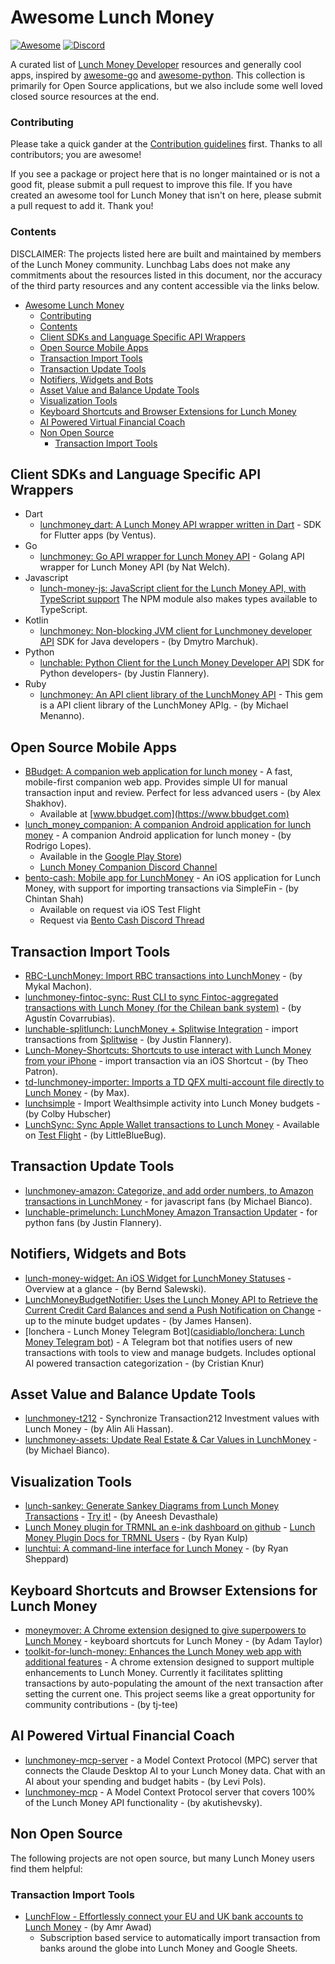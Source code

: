 # Awesome Lunch Money 
[![Awesome](https://cdn.rawgit.com/sindresorhus/awesome/d7305f38d29fed78fa85652e3a63e154dd8e8829/media/badge.svg)](https://github.com/sindresorhus/awesome)
[![Discord](https://img.shields.io/discord/842337014556262411?label=Discord&logo=discord&logoColor=ffffff&color=7389D8&labelColor=6A7EC2)](https://lunchmoney.app/discord)


A curated list of [Lunch Money Developer](https://lunchmoney.dev) resources and generally cool apps, inspired by [awesome-go](https://github.com/avelino/awesome-go) and [awesome-python](https://github.com/vinta/awesome-python).   This collection is primarily for Open Source applications, but we also include some well loved closed source resources at the end.

### Contributing

Please take a quick gander at the [Contribution guidelines](./contributing.md) first. Thanks to all contributors; you are awesome!

If you see a package or project here that is no longer maintained or is not a good fit, please submit a pull request to improve this file. If you have created an awesome tool for Lunch Money that isn't on here, please submit a pull request to add it.  Thank you!


### Contents

DISCLAIMER: The projects listed here are built and maintained by members of the Lunch Money community.  Lunchbag Labs does not make any commitments about the resources listed in this document, nor the accuracy of the third party resources and any content accessible via the links below.

- [Awesome Lunch Money](#awesome-lunch-money)
    - [Contributing](#contributing)
    - [Contents](#contents)
  - [Client SDKs and Language Specific API Wrappers](#client-sdks-and-language-specific-api-wrappers)
  - [Open Source Mobile Apps](#open-source-mobile-apps)
  - [Transaction Import Tools](#transaction-import-tools)
  - [Transaction Update Tools](#transaction-update-tools)
  - [Notifiers, Widgets and Bots](#notifiers-widgets-and-bots)
  - [Asset Value and Balance Update Tools](#asset-value-and-balance-update-tools)
  - [Visualization Tools](#visualization-tools)
  - [Keyboard Shortcuts and Browser Extensions for Lunch Money](#keyboard-shortcuts-and-browser-extensions-for-lunch-money)
  - [AI Powered Virtual Financial Coach](#ai-powered-virtual-financial-coach)
  - [Non Open Source](#non-open-source)
    - [Transaction Import Tools](#transaction-import-tools-1)

## Client SDKs and Language Specific API Wrappers

* Dart 
    * [lunchmoney\_dart: A Lunch Money API wrapper written in Dart](https://github.com/V3ntus/lunchmoney_dart) - SDK for Flutter apps (by Ventus).
* Go
    * [lunchmoney: Go API wrapper for Lunch Money API](https://github.com/icco/lunchmoney) - Golang API wrapper for Lunch Money API (by Nat Welch).
* Javascript
    * [lunch-money-js: JavaScript client for the Lunch Money API, with TypeScript support](https://github.com/lunch-money/lunch-money-js?tab=readme-ov-file) The NPM module also makes types available to TypeScript.
* Kotlin
    * [lunchmoney: Non-blocking JVM client for Lunchmoney developer API](https://github.com/smaugfm/lunchmoney) SDK for Java developers - (by Dmytro Marchuk).
* Python
    * [lunchable: Python Client for the Lunch Money Developer API](https://github.com/juftin/lunchable) SDK for Python developers- (by Justin Flannery).
* Ruby
    * [lunchmoney: An API client library of the LunchMoney API](https://github.com/mmenanno/lunchmoney) - This gem is a API client library of the LunchMoney APIg. - (by Michael Menanno).

## Open Source Mobile Apps

* [BBudget: A companion web application for lunch money](https://github.com/cleansoftlv/bbudget) - A fast, mobile-first companion web app. Provides simple UI for manual transaction input and review. Perfect for less advanced users - (by Alex Shakhov).
  * Available at [www.bbudget.com](https://www.bbudget.com)
* [lunch\_money\_companion: A companion Android application for lunch money](https://github.com/Rodrigolmti/lunch_money_companion) - A companion Android application for lunch money - (by Rodrigo Lopes).   
  * Available in the [Google Play Store](https://play.google.com/store/apps/details?id=com.rodrigolmti.lunch.money.companion))
  * [Lunch Money Companion Discord Channel](https://discord.com/channels/842337014556262411/1257168913968529478)
* [bento-cash: Mobile app for LunchMoney](https://github.com/chintans1/bento-cash) - An iOS application for Lunch Money, with support for importing transactions via SimpleFin - (by Chintan Shah)
  * Available on request via iOS Test Flight
  * Request via [Bento Cash Discord Thread](https://discord.com/channels/842337014556262411/1248167168877662348)


## Transaction Import Tools

* [RBC-LunchMoney: Import RBC transactions into LunchMoney](https://github.com/MykalMachon/RBC-LunchMoney) - (by Mykal Machon).
* [lunchmoney-fintoc-sync: Rust CLI to sync Fintoc-aggregated transactions with Lunch Money (for the Chilean bank system)](https://github.com/agucova/lunchmoney-fintoc-sync) - (by Agustín Covarrubias).
* [lunchable-splitlunch: LunchMoney + Splitwise Integration](https://github.com/juftin/lunchable-splitlunch) - import transactions from [Splitwise](https://www.splitwise.com/) - (by Justin Flannery).
* [Lunch-Money-Shortcuts: Shortcuts to use interact with Lunch Money from your iPhone](https://github.com/patrontheo/Lunch-Money-Shortcuts) - import transaction via an iOS Shortcut - (by Theo Patron).
* [td-lunchmoney-importer: Imports a TD QFX multi-account file directly to Lunch Money](https://github.com/thehedgefrog/td-lunchmoney-importer) - (by Max).
* [lunchsimple](https://sr.ht/~colbyhub/lunchsimple/) - Import Wealthsimple activity into Lunch Money budgets - (by Colby Hubscher)
* [LunchSync: Sync Apple Wallet transactions to Lunch Money](https://github.com/milanave/LunchSync) - Available on [Test Flight](https://testflight.apple.com/join/mF8JEHqk) - (by LittleBlueBug).

## Transaction Update Tools
* [lunchmoney-amazon: Categorize, and add order numbers, to Amazon transactions in LunchMoney](https://github.com/iloveitaly/lunchmoney-amazon) - for javascript fans (by Michael Bianco).
* [lunchable-primelunch: LunchMoney Amazon Transaction Updater](https://github.com/juftin/lunchable-primelunch) - for python fans (by Justin Flannery).


## Notifiers, Widgets and Bots
* [lunch-money-widget: An iOS Widget for LunchMoney Statuses](https://github.com/berndsalewski/lunch-money-widget) - Overview at a glance - (by Bernd Salewski).
* [LunchMoneyBudgetNotifier: Uses the Lunch Money API to Retrieve the Current Credit Card Balances and send a Push Notification on Change](https://github.com/jameshansen/LunchMoneyBudgetNotifier) - up to the minute budget updates - (by James Hansen).
* [lonchera - Lunch Money Telegram Bot]([casidiablo/lonchera: Lunch Money Telegram bot](https://github.com/casidiablo/lonchera)) - A Telegram bot that notifies users of new transactions with tools to view and manage budgets.  Includes optional AI powered transaction categorization - (by Cristian Knur)

## Asset Value and Balance Update Tools
* [lunchmoney-t212](https://github.com/alinalihassan/lunchmoney-t212) - Synchronize Transaction212 Investment values with Lunch Money - (by Alin Ali Hassan).
* [lunchmoney-assets: Update Real Estate & Car Values in LunchMoney](https://github.com/iloveitaly/lunchmoney-assets) - (by Michael Bianco).

## Visualization Tools
* [lunch-sankey: Generate Sankey Diagrams from Lunch Money Transactions](https://github.com/aneeshd16/lunch-sankey) - [Try it!](https://lunch-sankey.vercel.app/) - (by Aneesh Devasthale)
* [Lunch Money plugin for TRMNL an e-ink dashboard on github](https://github.com/usetrmnl/plugins/tree/master) - [Lunch Money Plugin Docs for TRMNL Users](https://help.usetrmnl.com/en/articles/9613508-lunch-money) - (by Ryan Kulp)
* [lunchtui: A command-line interface for Lunch Money](https://github.com/Rshep3087/lunchtui) - (by Ryan Sheppard)

## Keyboard Shortcuts and Browser Extensions for Lunch Money
* [moneymover: A Chrome extension designed to give superpowers to Lunch Money](https://github.com/adamtaylor13/moneymover) - keyboard shortcuts for Lunch Money - (by Adam Taylor)
* [toolkit-for-lunch-money: Enhances the Lunch Money web app with additional features](https://github.com/tj-tee/toolkit-for-lunch-money) - A chrome extension designed to support multiple enhancements to Lunch Money.  Currently it facilitates splitting transactions by auto-populating the amount of the next transaction after setting the current one. This project seems like a great opportunity for community contributions - (by tj-tee)
  
## AI Powered Virtual Financial Coach
* [lunchmoney-mcp-server](https://github.com/leafeye/lunchmoney-mcp-server) - a Model Context Protocol (MPC) server that connects the Claude Desktop AI to your Lunch Money data. Chat with an AI about your spending and budget habits - (by Levi Pols).
* [lunchmoney-mcp](https://github.com/akutishevsky/lunchmoney-mcp) - A Model Context Protocol server that covers 100% of the Lunch Money API functionality - (by akutishevsky).

## Non Open Source

The following projects are not open source, but many Lunch Money users find them helpful:

### Transaction Import Tools
* [LunchFlow - Effortlessly connect your EU and UK bank accounts to Lunch Money](https://www.lunchflow.app/) - (by Amr Awad)
  * Subscription based service to automatically import transaction from banks around the globe into Lunch Money and Google Sheets.


